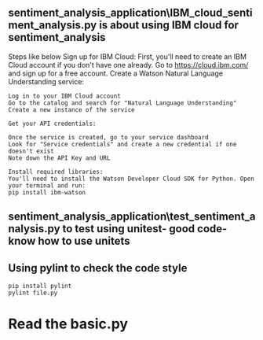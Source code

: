 ## sentiment_analysis_application\IBM_cloud_sentiment_analysis.py is about using IBM cloud for sentiment_analysis
Steps like below
    Sign up for IBM Cloud:
    First, you'll need to create an IBM Cloud account if you don't have one already. Go to https://cloud.ibm.com/ and sign up for a free account.
    Create a Watson Natural Language Understanding service:

    Log in to your IBM Cloud account
    Go to the catalog and search for "Natural Language Understanding"
    Create a new instance of the service

    Get your API credentials:

    Once the service is created, go to your service dashboard
    Look for "Service credentials" and create a new credential if one doesn't exist
    Note down the API Key and URL

    Install required libraries:
    You'll need to install the Watson Developer Cloud SDK for Python. Open your terminal and run:
    pip install ibm-watson

## sentiment_analysis_application\test_sentiment_analysis.py to test using unitest- good code- know how to use unitets

## Using pylint to check the code style
    pip install pylint
    pylint file.py

# Read the basic.py